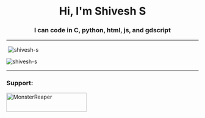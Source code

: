 
<h1 align="center">Hi, I'm Shivesh S</h1>
<h3 align="center"></h1> <h3 align="center">I can code in C, python, html, js, and gdscript</h3>




---
<p>&nbsp;<img align="center" src="https://github-readme-stats.vercel.app/api?username=shivesh-s&show_icons=true&locale=en" alt="shivesh-s" /></p>



<p><img align="center" src="https://github-readme-streak-stats.herokuapp.com/?user=shivesh-s&" alt="shivesh-s" /></p>

---

<h3 align="left">Support:</h3>
<p><a href="https://www.buymeacoffee.com/MonsterReaper"> <img align="left" src="https://cdn.buymeacoffee.com/buttons/v2/default-yellow.png" height="50" width="210" alt="MonsterReaper" /></a></p><br><br>
